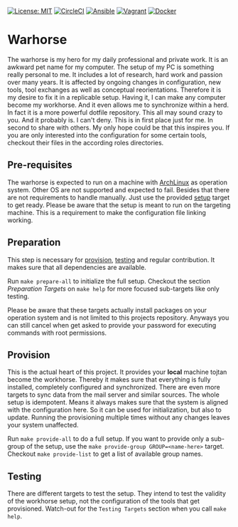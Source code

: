[![License: MIT](https://img.shields.io/badge/License-MIT-yellow.svg)](https://opensource.org/licenses/MIT)
[![CircleCI](https://circleci.com/gh/weilbith/dotfiles/tree/ansible-circleci.svg?style=shield)](https://circleci.com/gh/weilbith/dotfiles/tree/ansible/circleci)
[![Ansible](https://img.shields.io/badge/ansible-2.9.9-red.svg)](https://shields.io/)
[![Vagrant](https://img.shields.io/badge/vagrant-2.2.9-blue.svg)](https://shields.io/)
[![Docker](https://img.shields.io/badge/docker-19.03.11-lightblue.svg)](https://shields.io/)

# Warhorse

The warhorse is my hero for my daily professional and private work. It is an
awkward pet name for my computer. The setup of my PC is something really
personal to me. It includes a lot of research, hard work and passion over many
years. It is affected by ongoing changes in configuration, new tools, tool
exchanges as well as conceptual reorientations. Therefore it is my desire to fix
it in a replicable setup. Having it, I can make any computer become my
workhorse. And it even allows me to synchronize within a herd. In fact it is
a more powerful dotfile repository.
This all may sound crazy to you. And it probably is. I can't deny. This is in
first place just for me. In second to share with others. My only hope could be
that this inspires you. If you are only interested into the configuration for
some certain tools, checkout their files in the according roles directories.

## Pre-requisites

The warhorse is expected to run on a machine with
[ArchLinux](https://wiki.archlinux.org/) as operation system. Other OS are not
supported and expected to fail. Besides that there are not requirements to
handle manually. Just use the provided [setup](#setup) target to get ready.
Please be aware that the setup is meant to run on the targeting machine. This is
a requirement to make the configuration file linking working.

## Preparation

This step is necessary for [provision](#provision), [testing](#testing) and
regular contribution. It makes sure that all dependencies are available.

Run `make prepare-all` to initialize the full setup. Checkout the section
_Preparation Targets_ on `make help` for more focused sub-targets like only
testing.

Please be aware that these targets actually install packages on your operation
system and is not limited to this projects repository. Anyways you can still
cancel when get asked to provide your password for executing commands with root
permissions.

## Provision

This is the actual heart of this project. It provides your **local** machine tojtan
become the workhorse. Thereby it makes sure that everything is fully installed,
completely configured and synchronized. There are even more targets to sync data
from the mail server and similar sources. The whole setup is idempotent. Means
it always makes sure that the system is aligned with the configuration here. So
it can be used for initialization, but also to update. Running the provisioning
multiple times without any changes leaves your system unaffected.

Run `make provide-all` to do a full setup. If you want to provide only
a sub-group of the setup, use the `make provide-group GROUP=<name-here>` target.
Checkout `make provide-list` to get a list of available group names.

## Testing

There are different targets to test the setup. They intend to test the validity
of the workhorse setup, not the configuration of the tools that get provisioned.
Watch-out for the `Testing Targets` section when you call `make help`.
